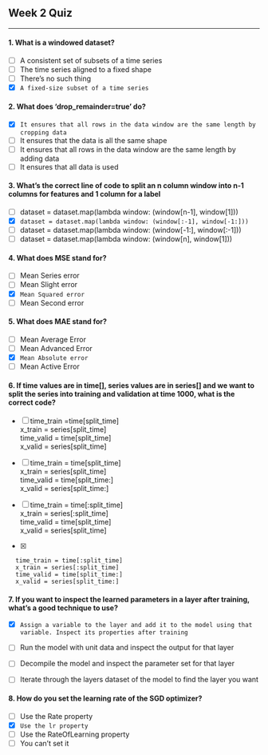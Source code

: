 ## Week 2 Quiz

---

#### 1. What is a windowed dataset?

- [ ] A consistent set of subsets of a time series
- [ ] The time series aligned to a fixed shape
- [ ] There’s no such thing
- [x] `A fixed-size subset of a time series`

#### 2. What does ‘drop_remainder=true’ do?

- [x] `It ensures that all rows in the data window are the same length by cropping data` 
- [ ] It ensures that the data is all the same shape
- [ ] It ensures that all rows in the data window are the same length by adding data 
- [ ] It ensures that all data is used

#### 3. What’s the correct line of code to split an n column window into n-1 columns for features and 1 column for a label

- [ ] dataset = dataset.map(lambda window: (window[n-1], window[1]))
- [x] `dataset = dataset.map(lambda window: (window[:-1], window[-1:]))`
- [ ] dataset = dataset.map(lambda window: (window[-1:], window[:-1]))
- [ ] dataset = dataset.map(lambda window: (window[n], window[1]))

#### 4. What does MSE stand for?

- [ ] Mean Series error
- [ ] Mean Slight error
- [x] `Mean Squared error` 
- [ ] Mean Second error

#### 5. What does MAE stand for?

- [ ] Mean Average Error
- [ ] Mean Advanced Error
- [x] `Mean Absolute error` 
- [ ] Mean Active Error

#### 6. If time values are in time[], series values are in series[] and we want to split the series into training and validation at time 1000, what is the correct code?

- [ ] time_train =time[split_time]<br>
      x_train = series[split_time]<br>
      time_valid = time[split_time]<br>
      x_valid = series[split_time]
      
- [ ] time_train = time[split_time]<br>
      x_train = series[split_time]<br>
      time_valid = time[split_time:]<br>
      x_valid = series[split_time:]<br>
      
- [ ] time_train = time[:split_time]<br>
      x_train = series[:split_time]<br>
      time_valid = time[split_time]<br>
      x_valid = series[split_time] <br>
      
- [x]  
      
      time_train = time[:split_time]
      x_train = series[:split_time]
      time_valid = time[split_time:]
      x_valid = series[split_time:]

#### 7. If you want to inspect the learned parameters in a layer after training, what’s a good technique to use?

- [x] `Assign a variable to the layer and add it to the model using that variable. Inspect its properties after training`
- [ ] Run the model with unit data and inspect the output for that layer
- [ ] Decompile the model and inspect the parameter set for that layer
- [ ] Iterate through the layers dataset of the model to find the layer you want


#### 8. How do you set the learning rate of the SGD optimizer?

- [ ] Use the Rate property 
- [x] `Use the lr property`
- [ ] Use the RateOfLearning property
- [ ] You can’t set it
